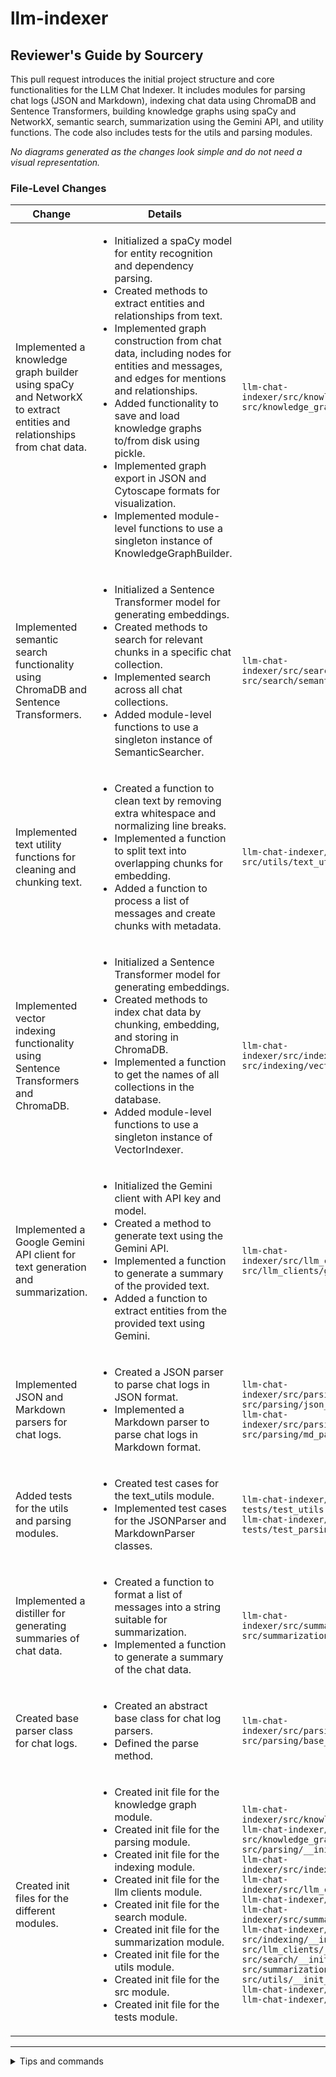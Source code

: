 # llm-indexer

## Reviewer's Guide by Sourcery

This pull request introduces the initial project structure and core functionalities for the LLM Chat Indexer. It includes modules for parsing chat logs (JSON and Markdown), indexing chat data using ChromaDB and Sentence Transformers, building knowledge graphs using spaCy and NetworkX, semantic search, summarization using the Gemini API, and utility functions. The code also includes tests for the utils and parsing modules.

_No diagrams generated as the changes look simple and do not need a visual representation._

### File-Level Changes

| Change | Details | Files |
| ------ | ------- | ----- |
| Implemented a knowledge graph builder using spaCy and NetworkX to extract entities and relationships from chat data. | <ul><li>Initialized a spaCy model for entity recognition and dependency parsing.</li><li>Created methods to extract entities and relationships from text.</li><li>Implemented graph construction from chat data, including nodes for entities and messages, and edges for mentions and relationships.</li><li>Added functionality to save and load knowledge graphs to/from disk using pickle.</li><li>Implemented graph export in JSON and Cytoscape formats for visualization.</li><li>Implemented module-level functions to use a singleton instance of KnowledgeGraphBuilder.</li></ul> | `llm-chat-indexer/src/knowledge_graph/builder.py`<br/>`src/knowledge_graph/builder.py` |
| Implemented semantic search functionality using ChromaDB and Sentence Transformers. | <ul><li>Initialized a Sentence Transformer model for generating embeddings.</li><li>Created methods to search for relevant chunks in a specific chat collection.</li><li>Implemented search across all chat collections.</li><li>Added module-level functions to use a singleton instance of SemanticSearcher.</li></ul> | `llm-chat-indexer/src/search/semantic_search.py`<br/>`src/search/semantic_search.py` |
| Implemented text utility functions for cleaning and chunking text. | <ul><li>Created a function to clean text by removing extra whitespace and normalizing line breaks.</li><li>Implemented a function to split text into overlapping chunks for embedding.</li><li>Added a function to process a list of messages and create chunks with metadata.</li></ul> | `llm-chat-indexer/src/utils/text_utils.py`<br/>`src/utils/text_utils.py` |
| Implemented vector indexing functionality using Sentence Transformers and ChromaDB. | <ul><li>Initialized a Sentence Transformer model for generating embeddings.</li><li>Created methods to index chat data by chunking, embedding, and storing in ChromaDB.</li><li>Implemented a function to get the names of all collections in the database.</li><li>Added module-level functions to use a singleton instance of VectorIndexer.</li></ul> | `llm-chat-indexer/src/indexing/vector_indexer.py`<br/>`src/indexing/vector_indexer.py` |
| Implemented a Google Gemini API client for text generation and summarization. | <ul><li>Initialized the Gemini client with API key and model.</li><li>Created a method to generate text using the Gemini API.</li><li>Implemented a function to generate a summary of the provided text.</li><li>Added a function to extract entities from the provided text using Gemini.</li></ul> | `llm-chat-indexer/src/llm_clients/gemini_client.py`<br/>`src/llm_clients/gemini_client.py` |
| Implemented JSON and Markdown parsers for chat logs. | <ul><li>Created a JSON parser to parse chat logs in JSON format.</li><li>Implemented a Markdown parser to parse chat logs in Markdown format.</li></ul> | `llm-chat-indexer/src/parsing/json_parser.py`<br/>`src/parsing/json_parser.py`<br/>`llm-chat-indexer/src/parsing/md_parser.py`<br/>`src/parsing/md_parser.py` |
| Added tests for the utils and parsing modules. | <ul><li>Created test cases for the text_utils module.</li><li>Implemented test cases for the JSONParser and MarkdownParser classes.</li></ul> | `llm-chat-indexer/tests/test_utils.py`<br/>`tests/test_utils.py`<br/>`llm-chat-indexer/tests/test_parsing.py`<br/>`tests/test_parsing.py` |
| Implemented a distiller for generating summaries of chat data. | <ul><li>Created a function to format a list of messages into a string suitable for summarization.</li><li>Implemented a function to generate a summary of the chat data.</li></ul> | `llm-chat-indexer/src/summarization/distiller.py`<br/>`src/summarization/distiller.py` |
| Created base parser class for chat logs. | <ul><li>Created an abstract base class for chat log parsers.</li><li>Defined the parse method.</li></ul> | `llm-chat-indexer/src/parsing/base_parser.py`<br/>`src/parsing/base_parser.py` |
| Created init files for the different modules. | <ul><li>Created init file for the knowledge graph module.</li><li>Created init file for the parsing module.</li><li>Created init file for the indexing module.</li><li>Created init file for the llm clients module.</li><li>Created init file for the search module.</li><li>Created init file for the summarization module.</li><li>Created init file for the utils module.</li><li>Created init file for the src module.</li><li>Created init file for the tests module.</li></ul> | `llm-chat-indexer/src/knowledge_graph/__init__.py`<br/>`llm-chat-indexer/src/parsing/__init__.py`<br/>`src/knowledge_graph/__init__.py`<br/>`src/parsing/__init__.py`<br/>`llm-chat-indexer/src/indexing/__init__.py`<br/>`llm-chat-indexer/src/llm_clients/__init__.py`<br/>`llm-chat-indexer/src/search/__init__.py`<br/>`llm-chat-indexer/src/summarization/__init__.py`<br/>`llm-chat-indexer/src/utils/__init__.py`<br/>`src/indexing/__init__.py`<br/>`src/llm_clients/__init__.py`<br/>`src/search/__init__.py`<br/>`src/summarization/__init__.py`<br/>`src/utils/__init__.py`<br/>`llm-chat-indexer/src/__init__.py`<br/>`llm-chat-indexer/tests/__init__.py` |

---

<details>
<summary>Tips and commands</summary>

#### Interacting with Sourcery

- **Trigger a new review:** Comment `@sourcery-ai review` on the pull request.
- **Continue discussions:** Reply directly to Sourcery's review comments.
- **Generate a GitHub issue from a review comment:** Ask Sourcery to create an
  issue from a review comment by replying to it. You can also reply to a
  review comment with `@sourcery-ai issue` to create an issue from it.
- **Generate a pull request title:** Write `@sourcery-ai` anywhere in the pull
  request title to generate a title at any time. You can also comment
  `@sourcery-ai title` on the pull request to (re-)generate the title at any time.
- **Generate a pull request summary:** Write `@sourcery-ai summary` anywhere in
  the pull request body to generate a PR summary at any time exactly where you
  want it. You can also comment `@sourcery-ai summary` on the pull request to
  (re-)generate the summary at any time.
- **Generate reviewer's guide:** Comment `@sourcery-ai guide` on the pull
  request to (re-)generate the reviewer's guide at any time.
- **Resolve all Sourcery comments:** Comment `@sourcery-ai resolve` on the
  pull request to resolve all Sourcery comments. Useful if you've already
  addressed all the comments and don't want to see them anymore.
- **Dismiss all Sourcery reviews:** Comment `@sourcery-ai dismiss` on the pull
  request to dismiss all existing Sourcery reviews. Especially useful if you
  want to start fresh with a new review - don't forget to comment
  `@sourcery-ai review` to trigger a new review!
- **Generate a plan of action for an issue:** Comment `@sourcery-ai plan` on
  an issue to generate a plan of action for it.

#### Customizing Your Experience

Access your [dashboard](https://app.sourcery.ai) to.
- Enable or disable review features such as the Sourcery-generated pull request
  summary, the reviewer's guide, and others.
- Change the review language.
- Add, remove or edit custom review instructions.
- Adjust other review settings.

#### Getting Help

- [Contact our support team](mailto:support@sourcery.ai) for questions or feedback.
- Visit our [documentation](https://docs.sourcery.ai) for detailed guides and information.
- Keep in touch with the Sourcery team by following us on [X/Twitter](https://x.com/SourceryAI), [LinkedIn](https://www.linkedin.com/company/sourcery-ai/) or [GitHub](https://github.com/sourcery-ai).

</details>

<!-- Generated by sourcery-ai[bot]: end review_guide -->